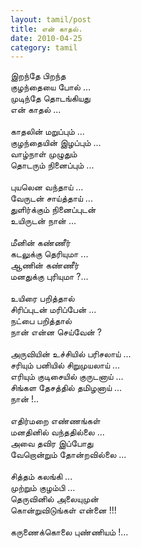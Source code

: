 ```yaml
---
layout: tamil/post
title: என் காதல்.
date: 2010-04-25
category: tamil
---
```


இறந்தே பிறந்த<br/>
குழந்தையை போல் ...<br/>
முடிந்தே தொடங்கியது<br/>
என் காதல் ...<br/>
<br/>
காதலின் மறுப்பும் ...<br/>
குழந்தையின் இழப்பும் ...<br/>
வாழ்நாள் முழுதும்<br/>
தொடரும் நினைப்பும் ...<br/>
<br/>
புயலென வந்தாய் ...<br/>
வேருடன் சாய்த்தாய் ...<br/>
துளிர்க்கும் நினைப்புடன்<br/>
உயிருடன் நான் ...<br/>
<br/>
மீனின் கண்ணீர்<br/>
கடலுக்கு தெரியுமா ...<br/>
ஆணின் கண்ணீர்<br/>
மனதுக்கு புரியுமா ?...<br/>
<br/>
உயிரை பறித்தால்<br/>
சிரிப்புடன் மரிப்பேன் ...<br/>
நட்பை பறித்தால்<br/>
நான் என்ன செய்வேன் ?<br/>
<br/>
அருவியின் உச்சியில் பரிசலாய் ...<br/>
சரியும் பனியில் சிறுமுயலாய் ...<br/>
எரியும் குடிசையில் குருடனாய் ...<br/>
சிங்கள தேசத்தில் தமிழனாய் ...<br/>
நான் !..<br/>
<br/>
எதிர்மறை எண்ணங்கள்<br/>
மனதினில் வந்ததில்லை ...<br/>
அவை தவிர இப்போது<br/>
வேறொன்றும் தோன்றவில்லை ...<br/>
<br/>
சித்தம் கலங்கி ...<br/>
முற்றும் குழம்பி ...<br/>
தெருவினில் அலையுமுன்<br/>
கொன்றுவிடுங்கள் என்னை !!!<br/>
<br/>
கருணைக்கொலை புண்ணியம் !...<br/>
<br/>
